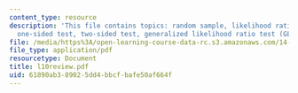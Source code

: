 ```yaml
---
content_type: resource
description: 'This file contains topics: random sample, likelihood ratio test (LRT),
  one-sided test, two-sided test, generalized likelihood ratio test (GLRT).'
file: /media/https%3A/open-learning-course-data-rc.s3.amazonaws.com/14-30-introduction-to-statistical-method-in-economics-spring-2006/61890ab389025dd4bbcfbafe50af664f_l10review.pdf
file_type: application/pdf
resourcetype: Document
title: l10review.pdf
uid: 61890ab3-8902-5dd4-bbcf-bafe50af664f
---
```

